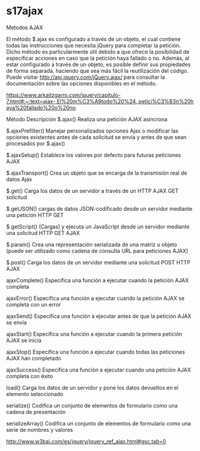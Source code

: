 # s17ajax
Metodos AJAX

El método $.ajax es configurado a través de un objeto, el cual contiene todas las instrucciones que necesita jQuery para completar la petición. Dicho método es particularmente útil debido a que ofrece la posibilidad de especificar acciones en caso que la petición haya fallado o no. Además, al estar configurado a través de un objeto, es posible definir sus propiedades de forma separada, haciendo que sea más fácil la reutilización del código. Puede visitar http://api.jquery.com/jQuery.ajax/ para consultar la documentación sobre las opciones disponibles en el método.

https://www.arkaitzgarro.com/jquery/capitulo-7.html#:~:text=ajax-,El%20m%C3%A9todo%20%24.,petici%C3%B3n%20haya%20fallado%20o%20no.

Método	Descripción
$.ajax()	Realiza una petición AJAX asíncrona

$.ajaxPrefilter()	Manejar personalizados opciones Ajax o modificar las opciones existentes antes de cada solicitud se envía y antes de que sean procesados por $.ajax()

$.ajaxSetup()	Establece los valores por defecto para futuras peticiones AJAX

$.ajaxTransport()	Crea un objeto que se encarga de la transmisión real de datos Ajax

$.get()	Carga los datos de un servidor a través de un HTTP AJAX GET solicitud

$.getJSON()	cargas de datos JSON-codificado desde un servidor mediante una petición HTTP GET

$.getScript()	(Cargas) y ejecuta un JavaScript desde un servidor mediante una solicitud HTTP GET AJAX

$.param()	Crea una representación serializada de una matriz u objeto (puede ser utilizado como cadena de consulta URL para peticiones AJAX)

$.post()	Carga los datos de un servidor mediante una solicitud POST HTTP AJAX

ajaxComplete()	Especifica una función a ejecutar cuando la petición AJAX completa

ajaxError()	Especifica una función a ejecutar cuando la petición AJAX se completa con un error

ajaxSend()	Especifica una función a ejecutar antes de que la petición AJAX se envía

ajaxStart()	Especifica una función a ejecutar cuando la primera petición AJAX se inicia

ajaxStop()	Especifica una función a ejecutar cuando todas las peticiones AJAX han completado

ajaxSuccess()	Especifica una función a ejecutar cuando una petición AJAX completa con éxito

load()	Carga los datos de un servidor y pone los datos devueltos en el elemento seleccionado

serialize()	Codifica un conjunto de elementos de formulario como una cadena de presentación

serializeArray()	Codifica un conjunto de elementos de formulario como una serie de nombres y valores

http://www.w3bai.com/es/jquery/jquery_ref_ajax.html#gsc.tab=0
